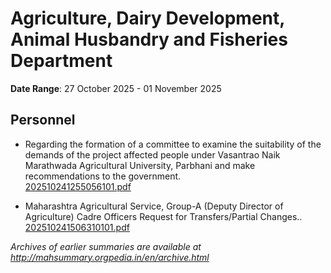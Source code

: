 # Agriculture, Dairy Development, Animal Husbandry and Fisheries Department

**Date Range**: 27 October 2025 - 01 November 2025


## Personnel
- Regarding the formation of a committee to examine the suitability of the demands of the project affected people under Vasantrao Naik Marathwada Agricultural University, Parbhani and make recommendations to the government.\
  [202510241255056101.pdf](https://gr.maharashtra.gov.in/Site/Upload/Government%20Resolutions/English/202510241255056101.pdf)

- Maharashtra Agricultural Service, Group-A (Deputy Director of Agriculture) Cadre Officers Request for Transfers/Partial Changes..\
  [202510241506310101.pdf](https://gr.maharashtra.gov.in/Site/Upload/Government%20Resolutions/English/202510241506310101....pdf)


*Archives of earlier summaries are available at http://mahsummary.orgpedia.in/en/archive.html*